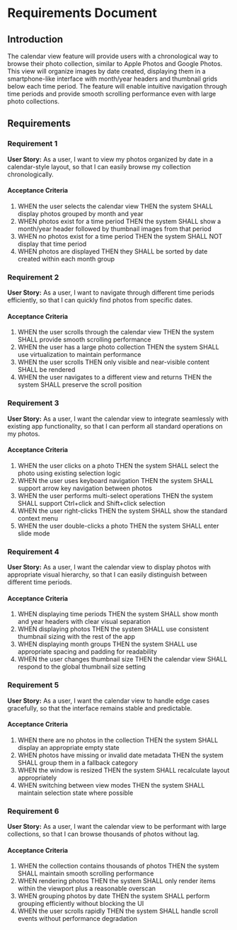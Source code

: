 # Requirements Document

## Introduction

The calendar view feature will provide users with a chronological way to browse their photo collection, similar to Apple Photos and Google Photos. This view will organize images by date created, displaying them in a smartphone-like interface with month/year headers and thumbnail grids below each time period. The feature will enable intuitive navigation through time periods and provide smooth scrolling performance even with large photo collections.

## Requirements

### Requirement 1

**User Story:** As a user, I want to view my photos organized by date in a calendar-style layout, so that I can easily browse my collection chronologically.

#### Acceptance Criteria

1. WHEN the user selects the calendar view THEN the system SHALL display photos grouped by month and year
2. WHEN photos exist for a time period THEN the system SHALL show a month/year header followed by thumbnail images from that period
3. WHEN no photos exist for a time period THEN the system SHALL NOT display that time period
4. WHEN photos are displayed THEN they SHALL be sorted by date created within each month group

### Requirement 2

**User Story:** As a user, I want to navigate through different time periods efficiently, so that I can quickly find photos from specific dates.

#### Acceptance Criteria

1. WHEN the user scrolls through the calendar view THEN the system SHALL provide smooth scrolling performance
2. WHEN the user has a large photo collection THEN the system SHALL use virtualization to maintain performance
3. WHEN the user scrolls THEN only visible and near-visible content SHALL be rendered
4. WHEN the user navigates to a different view and returns THEN the system SHALL preserve the scroll position

### Requirement 3

**User Story:** As a user, I want the calendar view to integrate seamlessly with existing app functionality, so that I can perform all standard operations on my photos.

#### Acceptance Criteria

1. WHEN the user clicks on a photo THEN the system SHALL select the photo using existing selection logic
2. WHEN the user uses keyboard navigation THEN the system SHALL support arrow key navigation between photos
3. WHEN the user performs multi-select operations THEN the system SHALL support Ctrl+click and Shift+click selection
4. WHEN the user right-clicks THEN the system SHALL show the standard context menu
5. WHEN the user double-clicks a photo THEN the system SHALL enter slide mode

### Requirement 4

**User Story:** As a user, I want the calendar view to display photos with appropriate visual hierarchy, so that I can easily distinguish between different time periods.

#### Acceptance Criteria

1. WHEN displaying time periods THEN the system SHALL show month and year headers with clear visual separation
2. WHEN displaying photos THEN the system SHALL use consistent thumbnail sizing with the rest of the app
3. WHEN displaying month groups THEN the system SHALL use appropriate spacing and padding for readability
4. WHEN the user changes thumbnail size THEN the calendar view SHALL respond to the global thumbnail size setting

### Requirement 5

**User Story:** As a user, I want the calendar view to handle edge cases gracefully, so that the interface remains stable and predictable.

#### Acceptance Criteria

1. WHEN there are no photos in the collection THEN the system SHALL display an appropriate empty state
2. WHEN photos have missing or invalid date metadata THEN the system SHALL group them in a fallback category
3. WHEN the window is resized THEN the system SHALL recalculate layout appropriately
4. WHEN switching between view modes THEN the system SHALL maintain selection state where possible

### Requirement 6

**User Story:** As a user, I want the calendar view to be performant with large collections, so that I can browse thousands of photos without lag.

#### Acceptance Criteria

1. WHEN the collection contains thousands of photos THEN the system SHALL maintain smooth scrolling performance
2. WHEN rendering photos THEN the system SHALL only render items within the viewport plus a reasonable overscan
3. WHEN grouping photos by date THEN the system SHALL perform grouping efficiently without blocking the UI
4. WHEN the user scrolls rapidly THEN the system SHALL handle scroll events without performance degradation